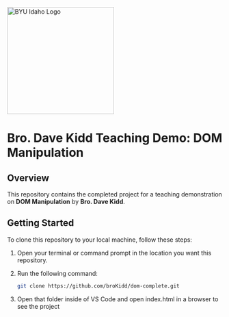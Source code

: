 <img src="https://upload.wikimedia.org/wikipedia/commons/thumb/7/7c/Brigham_Young_University%E2%80%93Idaho_logo.svg/1200px-Brigham_Young_University%E2%80%93Idaho_logo.svg.png" alt="BYU Idaho Logo" width="250">

# Bro. Dave Kidd Teaching Demo: DOM Manipulation

## Overview

This repository contains the completed project for a teaching demonstration on **DOM Manipulation** by **Bro. Dave Kidd**. 

## Getting Started

To clone this repository to your local machine, follow these steps:

1. Open your terminal or command prompt in the location you want this repository.

2. Run the following command:

   ```sh
   git clone https://github.com/broKidd/dom-complete.git

3. Open that folder inside of VS Code and open index.html in a browser to see the project
